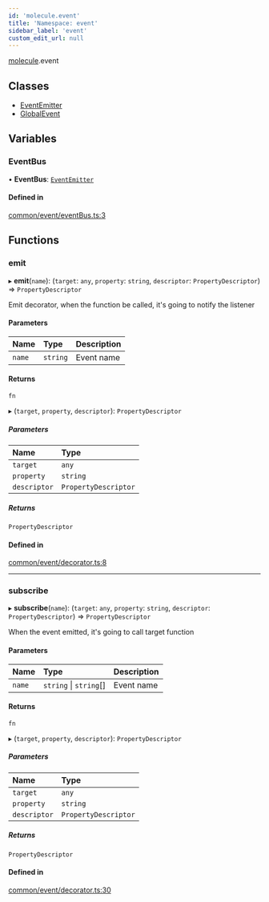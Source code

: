 ```yaml
---
id: 'molecule.event'
title: 'Namespace: event'
sidebar_label: 'event'
custom_edit_url: null
---
```


[molecule](molecule).event

## Classes

-   [EventEmitter](../classes/molecule.event.EventEmitter)
-   [GlobalEvent](../classes/molecule.event.GlobalEvent)

## Variables

### EventBus

• **EventBus**: [`EventEmitter`](../classes/molecule.event.EventEmitter)

#### Defined in

[common/event/eventBus.ts:3](https://github.com/DTStack/molecule/blob/3e6bc450/src/common/event/eventBus.ts#L3)

## Functions

### emit

▸ **emit**(`name`): (`target`: `any`, `property`: `string`, `descriptor`: `PropertyDescriptor`) => `PropertyDescriptor`

Emit decorator, when the function be called,
it's going to notify the listener

#### Parameters

| Name   | Type     | Description |
| :----- | :------- | :---------- |
| `name` | `string` | Event name  |

#### Returns

`fn`

▸ (`target`, `property`, `descriptor`): `PropertyDescriptor`

##### Parameters

| Name         | Type                 |
| :----------- | :------------------- |
| `target`     | `any`                |
| `property`   | `string`             |
| `descriptor` | `PropertyDescriptor` |

##### Returns

`PropertyDescriptor`

#### Defined in

[common/event/decorator.ts:8](https://github.com/DTStack/molecule/blob/3e6bc450/src/common/event/decorator.ts#L8)

---

### subscribe

▸ **subscribe**(`name`): (`target`: `any`, `property`: `string`, `descriptor`: `PropertyDescriptor`) => `PropertyDescriptor`

When the event emitted, it's going to call target function

#### Parameters

| Name   | Type                   | Description |
| :----- | :--------------------- | :---------- |
| `name` | `string` \| `string`[] | Event name  |

#### Returns

`fn`

▸ (`target`, `property`, `descriptor`): `PropertyDescriptor`

##### Parameters

| Name         | Type                 |
| :----------- | :------------------- |
| `target`     | `any`                |
| `property`   | `string`             |
| `descriptor` | `PropertyDescriptor` |

##### Returns

`PropertyDescriptor`

#### Defined in

[common/event/decorator.ts:30](https://github.com/DTStack/molecule/blob/3e6bc450/src/common/event/decorator.ts#L30)
